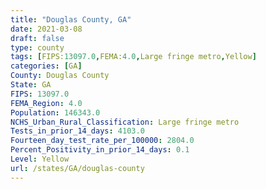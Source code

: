```yaml
---
title: "Douglas County, GA"
date: 2021-03-08
draft: false
type: county
tags: [FIPS:13097.0,FEMA:4.0,Large fringe metro,Yellow]
categories: [GA]
County: Douglas County
State: GA
FIPS: 13097.0
FEMA_Region: 4.0
Population: 146343.0
NCHS_Urban_Rural_Classification: Large fringe metro
Tests_in_prior_14_days: 4103.0
Fourteen_day_test_rate_per_100000: 2804.0
Percent_Positivity_in_prior_14_days: 0.1
Level: Yellow
url: /states/GA/douglas-county
---
```



